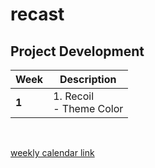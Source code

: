 # recast

## Project Development

Week      | Description
--------- | --------------------------------------
**1**     | 1. Recoil <br/> - Theme Color


<br/>

[weekly calendar link](https://www.epochconverter.com/weeks/2022)